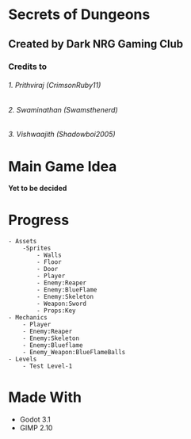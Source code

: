 # Secrets of Dungeons
## Created by Dark NRG Gaming Club
### Credits to 
###### 1. Prithviraj (CrimsonRuby11) 
###### 2. Swaminathan (Swamsthenerd)
###### 3. Vishwaajith (Shadowboi2005)

# Main Game Idea
**Yet to be decided**

# Progress
    - Assets
        -Sprites
            - Walls
            - Floor
            - Door
            - Player
            - Enemy:Reaper
            - Enemy:BlueFlame
            - Enemy:Skeleton
            - Weapon:Sword
            - Props:Key
    - Mechanics
        - Player
        - Enemy:Reaper
        - Enemy:Skeleton
        - Enemy:Blueflame
        - Enemy_Weapon:BlueFlameBalls
    - Levels
        - Test Level-1

# Made With
* Godot 3.1
* GIMP 2.10
